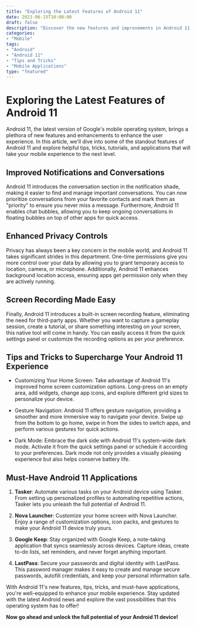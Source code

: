 ```yaml
---
title: "Exploring the Latest Features of Android 11"
date: 2021-06-15T10:00:00
draft: false
description: "Discover the new features and improvements in Android 11, along with handy tips and tricks to enhance your mobile experience."
categories:
- "Mobile"
tags:
- "Android"
- "Android 11"
- "Tips and Tricks"
- "Mobile Applications"
type: "featured"
---
```


# Exploring the Latest Features of Android 11

Android 11, the latest version of Google's mobile operating system, brings a plethora of new features and enhancements to enhance the user experience. In this article, we'll dive into some of the standout features of Android 11 and explore helpful tips, tricks, tutorials, and applications that will take your mobile experience to the next level.

## Improved Notifications and Conversations

Android 11 introduces the conversation section in the notification shade, making it easier to find and manage important conversations. You can now prioritize conversations from your favorite contacts and mark them as "priority" to ensure you never miss a message. Furthermore, Android 11 enables chat bubbles, allowing you to keep ongoing conversations in floating bubbles on top of other apps for quick access.

## Enhanced Privacy Controls

Privacy has always been a key concern in the mobile world, and Android 11 takes significant strides in this department. One-time permissions give you more control over your data by allowing you to grant temporary access to location, camera, or microphone. Additionally, Android 11 enhances background location access, ensuring apps get permission only when they are actively running.

## Screen Recording Made Easy

Finally, Android 11 introduces a built-in screen recording feature, eliminating the need for third-party apps. Whether you want to capture a gameplay session, create a tutorial, or share something interesting on your screen, this native tool will come in handy. You can easily access it from the quick settings panel or customize the recording options as per your preference.

## Tips and Tricks to Supercharge Your Android 11 Experience

- Customizing Your Home Screen: Take advantage of Android 11's improved home screen customization options. Long-press on an empty area, add widgets, change app icons, and explore different grid sizes to personalize your device.

- Gesture Navigation: Android 11 offers gesture navigation, providing a smoother and more immersive way to navigate your device. Swipe up from the bottom to go home, swipe in from the sides to switch apps, and perform various gestures for quick actions.

- Dark Mode: Embrace the dark side with Android 11's system-wide dark mode. Activate it from the quick settings panel or schedule it according to your preferences. Dark mode not only provides a visually pleasing experience but also helps conserve battery life.

## Must-Have Android 11 Applications

1. **Tasker**: Automate various tasks on your Android device using Tasker. From setting up personalized profiles to automating repetitive actions, Tasker lets you unleash the full potential of Android 11.

2. **Nova Launcher**: Customize your home screen with Nova Launcher. Enjoy a range of customization options, icon packs, and gestures to make your Android 11 device truly yours.

3. **Google Keep**: Stay organized with Google Keep, a note-taking application that syncs seamlessly across devices. Capture ideas, create to-do lists, set reminders, and never forget anything important.

4. **LastPass**: Secure your passwords and digital identity with LastPass. This password manager makes it easy to create and manage secure passwords, autofill credentials, and keep your personal information safe.

With Android 11's new features, tips, tricks, and must-have applications, you're well-equipped to enhance your mobile experience. Stay updated with the latest Android news and explore the vast possibilities that this operating system has to offer!

**Now go ahead and unlock the full potential of your Android 11 device!**
